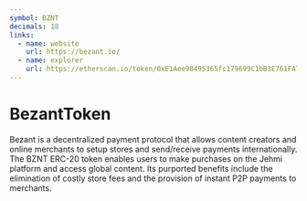 ```yaml
---
symbol: BZNT
decimals: 18
links:
  - name: website
    url: https://bezant.io/
  - name: explorer
    url: https://etherscan.io/token/0xE1Aee98495365fc179699C1bB3E761FA716beE62
---
```


# BezantToken

Bezant is a decentralized payment protocol that allows content creators and online merchants to setup stores and send/receive payments internationally. The BZNT ERC-20 token enables users to make purchases on the Jehmi platform and access global content. Its purported benefits include the elimination of costly store fees and the provision of instant P2P payments to merchants.
